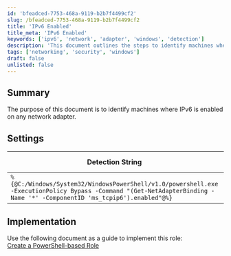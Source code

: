 ```yaml
---
id: 'bfeadced-7753-468a-9119-b2b7f4499cf2'
slug: /bfeadced-7753-468a-9119-b2b7f4499cf2
title: 'IPv6 Enabled'
title_meta: 'IPv6 Enabled'
keywords: ['ipv6', 'network', 'adapter', 'windows', 'detection']
description: 'This document outlines the steps to identify machines where IPv6 is enabled on any network adapter. It includes a detection string, comparator, and applicable operating systems for effective implementation.'
tags: ['networking', 'security', 'windows']
draft: false
unlisted: false
---
```


## Summary

The purpose of this document is to identify machines where IPv6 is enabled on any network adapter.

## Settings

| Detection String                                                                                                          | Comparator | Result | Applicable OS |
|---------------------------------------------------------------------------------------------------------------------------|------------|--------|----------------|
| `%{@C:/Windows/System32/WindowsPowerShell/v1.0/powershell.exe -ExecutionPolicy Bypass -Command "(Get-NetAdapterBinding -Name '*' -ComponentID 'ms_tcpip6').enabled"@%}` | Contains   | True   | Windows        |

## Implementation

Use the following document as a guide to implement this role:  
[Create a PowerShell-based Role](/docs/3c7cb0d9-ed0a-482f-8cfe-7072c87fd990)

